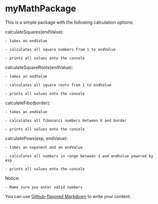 # myMathPackage
This is a simple package with the following calculation options:

calculateSquares(endValue):

    - takes an endValue
    
    - calculates all square numbers from 1 to endValue
    
    - prints all values onto the console

calculateSquareRoots(endValue):

    - takes an endValue
    
    - calculates all square roots from 1 to endValue
    
    - prints all values onto the console
    
calculateFibo(border):

    - takes an endValue
    
    - calculates all fibonacci numbers between 0 and border 
    
    - prints all values onto the console
    
calculatePows(exp, endValue):

    - takes an exponent and an endValue
    
    - calculates all numbers in range between 1 and endValue powered by exp
    
    - prints all values onto the console

Notice: 

    - Make sure you enter valid numbers

You can use
[Github-flavored Markdown](https://guides.github.com/features/mastering-markdown/)
to write your content.
